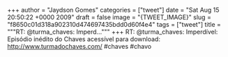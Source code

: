 
+++
author = "Jaydson Gomes"
categories = ["tweet"]
date = "Sat Aug 15 20:50:22 +0000 2009"
draft = false
image = "{TWEET_IMAGE}"
slug = "f8650c01d318a902310d474697435bdd0d60f4e4"
tags = ["tweet"]
title = """RT: @turma_chaves: Imperd..."""
+++
RT: @turma_chaves: Imperdível: Episódio inédito do Chaves acessível para download: http://www.turmadochaves.com/ #chaves #chavo
